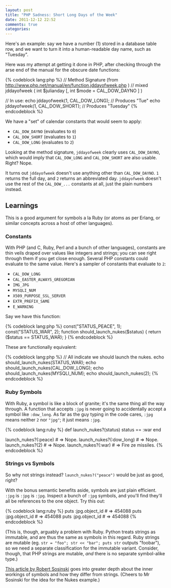 ```yaml
---
layout: post
title: "PHP Sadness: Short Long Days of the Week"
date: 2011-12-12 22:52
comments: true
categories: 
---
```


Here's an example: say we have a number (1) stored in a database table row, and we want to turn it into a human-readable day name, such as "Tuesday".

Here was my attempt at getting it done in PHP, after checking through the arse end of the manual for the obscure date functions:

{% codeblock lang:php %}
// Method Signature (from http://www.php.net/manual/en/function.jddayofweek.php )
// mixed jddayofweek ( int $julianday [, int $mode = CAL_DOW_DAYNO ] )

// In use:
echo jddayofweek(1, CAL_DOW_LONG);  // Produces "Tue"
echo jddayofweek(1, CAL_DOW_SHORT); // Produces "Tuesday"
{% endcodeblock %}

We have a "set" of calendar constants that would seem to apply:

* `CAL_DOW_DAYNO` (evaluates to `0`)
* `CAL_DOW_SHORT` (evaluates to `1`)
* `CAL_DOW_LONG` (evaluates to `2`)

Looking at the method signature, `jddayofweek` clearly uses `CAL_DOW_DAYNO`, which would imply that `CAL_DOW_LONG` and `CAL_DOW_SHORT` are also usable. Right? Nope.

It turns out `jddayofweek` doesn't use anything other than `CAL_DOW_DAYNO`. `1` returns the full day, and `2` returns an abbreviated day. `jddayofweek` doesn't use the rest of the `CAL_DOW_...` constants at all, just the plain numbers instead.

## Learnings

This is a good argument for symbols a la Ruby (or atoms as per Erlang, or similar concepts across a host of other languages). 

### Constants

With PHP (and C, Ruby, Perl and a bunch of other languages), constants are thin veils draped over values like integers and strings; you can see right through them if you get close enough. Several PHP constants could evaluate to the same value. Here's a sampler of constants that evaluate to `2`:

* `CAL_DOW_LONG`
* `CAL_EASTER_ALWAYS_GREGORIAN`
* `IMG_JPG`
* `MYSQLI_NUM`
* `X509_PURPOSE_SSL_SERVER`
* `EXTR_PREFIX_SAME`
* `E_WARNING`

Say we have this function:

{% codeblock lang:php %}
const("STATUS_PEACE", 1);
const("STATUS_WAR", 2);
function should_launch_nukes($status) {
  return ($status == STATUS_WAR);
}
{% endcodeblock %}

These are functionally equivalent:

{% codeblock lang:php %}
// All indicate we should launch the nukes.
echo should_launch_nukes(STATUS_WAR);
echo should_launch_nukes(CAL_DOW_LONG);
echo should_launch_nukes(MYSQLI_NUM);
echo should_launch_nukes(2);
{% endcodeblock %}

### Ruby Symbols

With Ruby, a symbol is like a block of granite; it's the same thing all the way through. A function that accepts `:jpg` is never going to accidentally accept a symbol like `:dow_long`. As far as the guy typing in the code cares, `:jpg` means neither `2` nor `"jpg"`; it just means `:jpg`.

{% codeblock lang:ruby %}
def launch_nukes?(status)
  status == :war
end

launch_nukes?(:peace)    # => Nope.
launch_nukes?(:dow_long) # => Nope.
launch_nukes?(2)         # => Nope.
launch_nukes?(:war)      # => Fire ze missiles.
{% endcodeblock %}


### Strings vs Symbols

So why not strings instead? `launch_nukes?("peace")` would be just as good, right?

With the bonus semantic benefits aside, symbols are just plain efficient. `:jpg` is `:jpg` is `:jpg`. Inspect a bunch of `:jpg` symbols, and you'll find they'll all be references to the one object. Try this out:

{% codeblock lang:ruby %}
puts :jpg.object_id # => 454088
puts :jpg.object_id # => 454088
puts :jpg.object_id # => 454088
{% endcodeblock %}

(This is, though, arguably a problem with Ruby. Python treats strings as immutable, and are thus the same as symbols in this regard. Ruby strings are mutable (eg. `str = "foo"; str << "bar"; puts str` outputs "foobar"), so we need a separate classification for the immutable variant. Consider, though, that PHP strings are mutable, *and* there is no separate symbol-alike type.)

[This article by Robert Sosinski](http://www.robertsosinski.com/2009/01/11/the-difference-between-ruby-symbols-and-strings/) goes into greater depth about the inner workings of symbols and how they differ from strings. (Cheers to Mr Sosinski for the idea for the Nukes example.)
